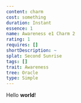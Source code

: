 ```yaml
---
content: charm
cost: something
duration: Instant
essence: 1
name: Awareness e1 Charm 2
rating: 1
requires: []
shortDescription: ~
splat: Second Sunrise
tags: []
trait: Awareness
tree: Oracle
type: Simple
---
```


Hello **world**!
